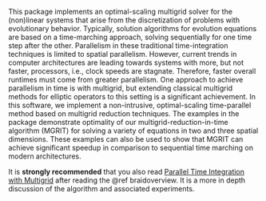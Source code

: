 <!--
  - Copyright (c) 2013, Lawrence Livermore National Security, LLC. 
  - Produced at the Lawrence Livermore National Laboratory. Written by 
  - Jacob Schroder, Rob Falgout, Tzanio Kolev, Ulrike Yang, Veselin 
  - Dobrev, et al. LLNL-CODE-660355. All rights reserved.
  - 
  - This file is part of XBraid. Email xbraid-support@llnl.gov for support.
  - 
  - This program is free software; you can redistribute it and/or modify it under
  - the terms of the GNU General Public License (as published by the Free Software
  - Foundation) version 2.1 dated February 1999.
  - 
  - This program is distributed in the hope that it will be useful, but WITHOUT ANY
  - WARRANTY; without even the IMPLIED WARRANTY OF MERCHANTABILITY or FITNESS FOR A
  - PARTICULAR PURPOSE. See the terms and conditions of the GNU General Public
  - License for more details.
  - 
  - You should have received a copy of the GNU Lesser General Public License along
  - with this program; if not, write to the Free Software Foundation, Inc., 59
  - Temple Place, Suite 330, Boston, MA 02111-1307 USA
 --> 

This package implements an optimal-scaling multigrid solver for the (non)linear
systems that arise from the discretization of problems with evolutionary
behavior. Typically, solution algorithms for evolution equations are based on a
time-marching approach, solving sequentially for one time step after the other.
Parallelism in these traditional time-integration techniques is limited to
spatial parallelism. However, current trends in computer architectures are
leading towards systems with more, but not faster, processors, i.e., clock
speeds are stagnate. Therefore, faster overall runtimes must come from greater
parallelism. One approach to achieve parallelism in time is with multigrid, but
extending classical multigrid methods for elliptic operators to this setting is
a significant achievement. In this software, we implement a non-intrusive,
optimal-scaling time-parallel method based on multigrid reduction techniques.
The examples in the package demonstrate optimality of our
multigrid-reduction-in-time algorithm (MGRIT) for solving a variety of
equations in two and three spatial dimensions. These examples can also be used
to show that MGRIT can achieve significant speedup in comparison to sequential
time marching on modern architectures.

It is **strongly recommended** that you also read [Parallel Time Integration
with Multigrid](https://computation-rnd.llnl.gov/linear_solvers/pubs/mgritPaper-2013.pdf)
after reading the @ref braidoverview.  It is a more in depth discussion of the algorithm
and associated experiments.

